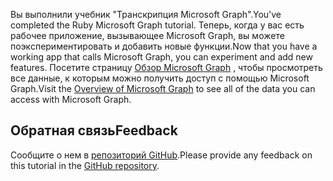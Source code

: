 <!-- markdownlint-disable MD002 MD041 -->

<span data-ttu-id="a7bbe-101">Вы выполнили учебник "Транскрипция Microsoft Graph".</span><span class="sxs-lookup"><span data-stu-id="a7bbe-101">You've completed the Ruby Microsoft Graph tutorial.</span></span> <span data-ttu-id="a7bbe-102">Теперь, когда у вас есть рабочее приложение, вызывающее Microsoft Graph, вы можете поэкспериментировать и добавить новые функции.</span><span class="sxs-lookup"><span data-stu-id="a7bbe-102">Now that you have a working app that calls Microsoft Graph, you can experiment and add new features.</span></span> <span data-ttu-id="a7bbe-103">Посетите страницу [Обзор Microsoft Graph](/graph/overview) , чтобы просмотреть все данные, к которым можно получить доступ с помощью Microsoft Graph.</span><span class="sxs-lookup"><span data-stu-id="a7bbe-103">Visit the [Overview of Microsoft Graph](/graph/overview) to see all of the data you can access with Microsoft Graph.</span></span>

## <a name="feedback"></a><span data-ttu-id="a7bbe-104">Обратная связь</span><span class="sxs-lookup"><span data-stu-id="a7bbe-104">Feedback</span></span>

<span data-ttu-id="a7bbe-105">Сообщите о нем в [репозиторий GitHub](https://github.com/microsoftgraph/msgraph-training-rubyrailsapp).</span><span class="sxs-lookup"><span data-stu-id="a7bbe-105">Please provide any feedback on this tutorial in the [GitHub repository](https://github.com/microsoftgraph/msgraph-training-rubyrailsapp).</span></span>